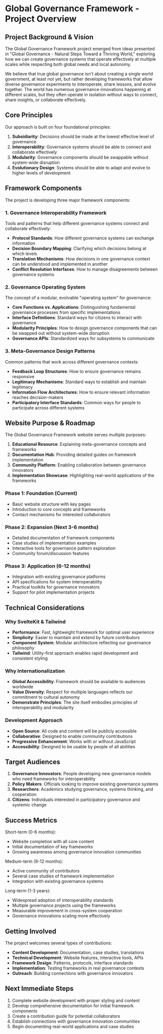 # Global Governance Framework - Project Overview

## Project Background & Vision

The Global Governance Framework project emerged from ideas presented in "Global Governance - Natural Steps Toward a Thriving World," exploring how we can create governance systems that operate effectively at multiple scales while respecting both global needs and local autonomy.

We believe that true global governance isn't about creating a single world government, at least not yet, but rather developing frameworks that allow diverse governance experiments to interoperate, share lessons, and evolve together. The world has numerous governance innovations happening at different scales, but they often operate in isolation without ways to connect, share insights, or collaborate effectively.

## Core Principles

Our approach is built on four foundational principles:

1. **Subsidiarity**: Decisions should be made at the lowest effective level of governance
2. **Interoperability**: Governance systems should be able to connect and collaborate effectively
3. **Modularity**: Governance components should be swappable without system-wide disruption
4. **Evolutionary Design**: Systems should be able to adapt and evolve to higher levels of development

## Framework Components

The project is developing three major framework components:

### 1. Governance Interoperability Framework

Tools and patterns that help different governance systems connect and collaborate effectively:

- **Protocol Standards**: How different governance systems can exchange information
- **Decision Boundary Mapping**: Clarifying which decisions belong at which levels
- **Translation Mechanisms**: How decisions in one governance context can be understood and implemented in another
- **Conflict Resolution Interfaces**: How to manage disagreements between governance systems

### 2. Governance Operating System

The concept of a modular, evolvable "operating system" for governance:

- **Core Functions vs. Applications**: Distinguishing fundamental governance processes from specific implementations
- **Interface Definitions**: Standard ways for citizens to interact with governance
- **Modularity Principles**: How to design governance components that can be swapped out without system-wide disruption
- **Governance APIs**: Standardized ways for subsystems to communicate

### 3. Meta-Governance Design Patterns

Common patterns that work across different governance contexts:

- **Feedback Loop Structures**: How to ensure governance remains responsive
- **Legitimacy Mechanisms**: Standard ways to establish and maintain legitimacy
- **Information Flow Architectures**: How to ensure relevant information reaches decision-makers
- **Participatory Interface Standards**: Common ways for people to participate across different systems

## Website Purpose & Roadmap

The Global Governance Framework website serves multiple purposes:

1. **Educational Resource**: Explaining meta-governance concepts and frameworks
2. **Documentation Hub**: Providing detailed guides on framework implementation
3. **Community Platform**: Enabling collaboration between governance innovators
4. **Implementation Showcase**: Highlighting real-world applications of the frameworks

### Phase 1: Foundation (Current)
- Basic website structure with key pages
- Introduction to core concepts and frameworks
- Contact mechanisms for interested collaborators

### Phase 2: Expansion (Next 3-6 months)
- Detailed documentation of framework components
- Case studies of implementation examples
- Interactive tools for governance pattern exploration
- Community forum/discussion features

### Phase 3: Application (6-12 months)
- Integration with existing governance platforms
- API specifications for system interoperability
- Practical toolkits for governance innovators
- Support for pilot implementation projects

## Technical Considerations

### Why SvelteKit & Tailwind
- **Performance**: Fast, lightweight framework for optimal user experience
- **Simplicity**: Easier to maintain and extend by future contributors
- **Component System**: Modular architecture reflecting our governance philosophy
- **Tailwind**: Utility-first approach enables rapid development and consistent styling

### Why Internationalization
- **Global Accessibility**: Framework should be available to audiences worldwide
- **Value Diversity**: Respect for multiple languages reflects our commitment to cultural autonomy
- **Demonstrate Principles**: The site itself embodies principles of interoperability and modularity

### Development Approach
- **Open Source**: All code and content will be publicly accessible
- **Collaborative**: Designed to enable community contributions
- **Progressive Enhancement**: Works with or without JavaScript
- **Accessibility**: Designed to be usable by people of all abilities

## Target Audiences

1. **Governance Innovators**: People developing new governance models who need frameworks for interoperability
2. **Policy Makers**: Officials looking to improve existing governance systems
3. **Researchers**: Academics studying governance, systems thinking, and cooperation
4. **Citizens**: Individuals interested in participatory governance and systemic change

## Success Metrics

Short-term (0-6 months):
- Website completion with all core content
- Initial documentation of key frameworks
- Growing awareness among governance innovation communities

Medium-term (6-12 months):
- Active community of contributors
- Several case studies of framework implementation
- Integration with existing governance systems

Long-term (1-3 years):
- Widespread adoption of interoperability standards
- Multiple governance projects using the frameworks
- Measurable improvement in cross-system cooperation
- Governance innovations scaling more effectively

## Getting Involved

The project welcomes several types of contributions:

- **Content Development**: Documentation, case studies, translations
- **Technical Development**: Website features, interactive tools, APIs
- **Framework Design**: Patterns, protocols, interface standards
- **Implementation**: Testing frameworks in real governance contexts
- **Outreach**: Building connections with governance innovators

## Next Immediate Steps

1. Complete website development with proper styling and content
2. Develop comprehensive documentation for initial framework components
3. Create a contribution guide for potential collaborators
4. Establish connections with governance innovation communities
5. Begin documenting real-world applications and case studies
